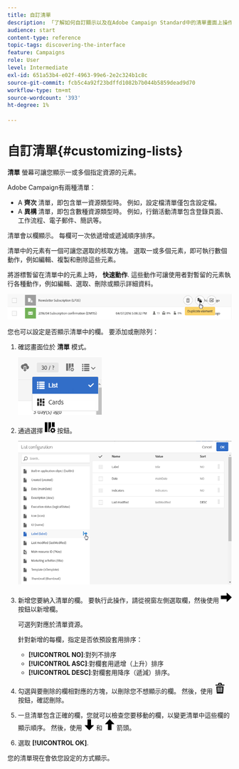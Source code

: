 ```yaml
---
title: 自訂清單
description: 「了解如何自訂顯示以及在Adobe Campaign Standard中的清單畫面上操作：排序、篩選、刪除或複製元素。 列出螢幕，顯示一或多個指定資源的元素。」
audience: start
content-type: reference
topic-tags: discovering-the-interface
feature: Campaigns
role: User
level: Intermediate
exl-id: 651a53b4-e02f-4963-99e6-2e2c324b1c8c
source-git-commit: fcb5c4a92f23bdffd1082b7b044b5859dead9d70
workflow-type: tm+mt
source-wordcount: '393'
ht-degree: 1%

---
```


# 自訂清單{#customizing-lists}

**清單** 螢幕可讓您顯示一或多個指定資源的元素。

Adobe Campaign有兩種清單：

* A **齊次** 清單，即包含單一資源類型時。 例如，設定檔清單僅包含設定檔。
* A **異構** 清單，即包含數種資源類型時。 例如，行銷活動清單包含登錄頁面、工作流程、電子郵件、簡訊等。

清單會以欄顯示。 每欄可一次依遞增或遞減順序排序。

清單中的元素有一個可讓您選取的核取方塊。 選取一或多個元素，即可執行數個動作，例如編輯、複製和刪除這些元素。

將游標暫留在清單中的元素上時， **快速動作**. 這些動作可讓使用者對暫留的元素執行各種動作，例如編輯、選取、刪除或顯示詳細資料。

![](assets/overview_list_quickactions.png)

您也可以設定是否顯示清單中的欄。 要添加或刪除列：

1. 確認畫面位於 **清單** 模式。

   ![](assets/export_list_mode_switch.png)

1. 通過選擇 ![](assets/columnsettings.png) 按鈕。

   ![](assets/list_configuration1.png)

1. 新增您要納入清單的欄。 要執行此操作，請從視窗左側選取欄，然後使用 ![](assets/arrowright.png) 按鈕以新增欄。

   可選列對應於清單資源。

   針對新增的每欄，指定是否依預設套用排序：

   * **[!UICONTROL NO]**:對列不排序
   * **[!UICONTROL ASC]**:對欄套用遞增（上升）排序
   * **[!UICONTROL DESC]**:對欄套用降序（遞減）排序。

1. 勾選與要刪除的欄相對應的方塊，以刪除您不想顯示的欄。 然後，使用 ![](assets/delete.png) 按鈕，確認刪除。
1. 一旦清單包含正確的欄，您就可以檢查您要移動的欄，以變更清單中這些欄的顯示順序。 然後，使用 ![](assets/arrowdown.png) 和 ![](assets/arrowup.png) 箭頭。
1. 選取 **[!UICONTROL OK]**.

您的清單現在會依您設定的方式顯示。
